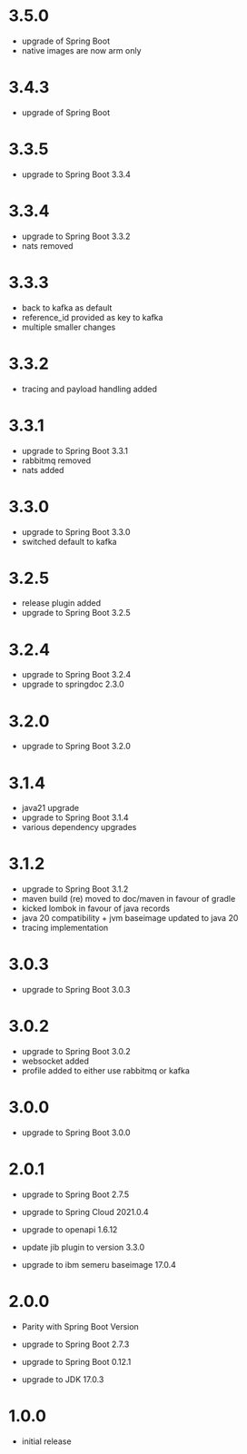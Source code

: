 # 3.5.0
- upgrade of Spring Boot
- native images are now arm only

# 3.4.3
- upgrade of Spring Boot

# 3.3.5
- upgrade to Spring Boot 3.3.4

# 3.3.4
- upgrade to Spring Boot 3.3.2
- nats removed

# 3.3.3
- back to kafka as default
- reference_id provided as key to kafka
- multiple smaller changes

# 3.3.2
- tracing and payload handling added

# 3.3.1
- upgrade to Spring Boot 3.3.1
- rabbitmq removed
- nats added

# 3.3.0
- upgrade to Spring Boot 3.3.0
- switched default to kafka

# 3.2.5
- release plugin added
- upgrade to Spring Boot 3.2.5

# 3.2.4
- upgrade to Spring Boot 3.2.4
- upgrade to springdoc 2.3.0

# 3.2.0
- upgrade to Spring Boot 3.2.0

# 3.1.4
- java21 upgrade
- upgrade to Spring Boot 3.1.4
- various dependency upgrades

# 3.1.2
- upgrade to Spring Boot 3.1.2
- maven build (re) moved to doc/maven in favour of gradle
- kicked lombok in favour of java records
- java 20 compatibility + jvm baseimage updated to java 20
- tracing implementation

# 3.0.3
- upgrade to Spring Boot 3.0.3

# 3.0.2
- upgrade to Spring Boot 3.0.2
- websocket added
- profile added to either use rabbitmq or kafka

# 3.0.0
- upgrade to Spring Boot 3.0.0

# 2.0.1
- upgrade to Spring Boot 2.7.5
- upgrade to Spring Cloud 2021.0.4
- upgrade to openapi 1.6.12

- update jib plugin to version 3.3.0
- upgrade to ibm semeru baseimage 17.0.4

# 2.0.0
- Parity with Spring Boot Version

- upgrade to Spring Boot 2.7.3
- upgrade to Spring Boot 0.12.1
- upgrade to JDK 17.0.3

# 1.0.0
- initial release